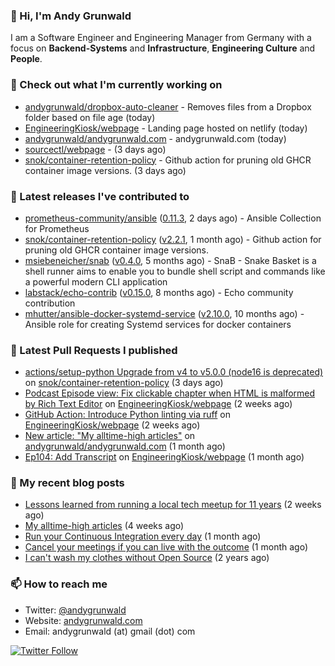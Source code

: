 ### 👋 Hi, I'm Andy Grunwald

I am a Software Engineer and Engineering Manager from Germany with a focus on **Backend-Systems** and **Infrastructure**, **Engineering Culture** and **People**.

### 👷 Check out what I'm currently working on


- [andygrunwald/dropbox-auto-cleaner](https://github.com/andygrunwald/dropbox-auto-cleaner) - Removes files from a Dropbox folder based on file age (today)
- [EngineeringKiosk/webpage](https://github.com/EngineeringKiosk/webpage) - Landing page hosted on netlify (today)
- [andygrunwald/andygrunwald.com](https://github.com/andygrunwald/andygrunwald.com) - andygrunwald.com (today)
- [sourcectl/webpage](https://github.com/sourcectl/webpage) -  (3 days ago)
- [snok/container-retention-policy](https://github.com/snok/container-retention-policy) - Github action for pruning old GHCR container image versions. (3 days ago)

### 🔭 Latest releases I've contributed to


- [prometheus-community/ansible](https://github.com/prometheus-community/ansible) ([0.11.3](https://github.com/prometheus-community/ansible/releases/tag/0.11.3), 2 days ago) - Ansible Collection for Prometheus
- [snok/container-retention-policy](https://github.com/snok/container-retention-policy) ([v2.2.1](https://github.com/snok/container-retention-policy/releases/tag/v2.2.1), 1 month ago) - Github action for pruning old GHCR container image versions.
- [msiebeneicher/snab](https://github.com/msiebeneicher/snab) ([v0.4.0](https://github.com/msiebeneicher/snab/releases/tag/v0.4.0), 5 months ago) - SnaB - Snake Basket is a shell runner aims to enable you to bundle shell script and commands like a powerful modern CLI application
- [labstack/echo-contrib](https://github.com/labstack/echo-contrib) ([v0.15.0](https://github.com/labstack/echo-contrib/releases/tag/v0.15.0), 8 months ago) - Echo community contribution
- [mhutter/ansible-docker-systemd-service](https://github.com/mhutter/ansible-docker-systemd-service) ([v2.10.0](https://github.com/mhutter/ansible-docker-systemd-service/releases/tag/v2.10.0), 10 months ago) - Ansible role for creating Systemd services for docker containers

### 🔨 Latest Pull Requests I published


- [actions/setup-python Upgrade from v4 to v5.0.0 (node16 is deprecated)](https://github.com/snok/container-retention-policy/pull/75) on [snok/container-retention-policy](https://github.com/snok/container-retention-policy) (3 days ago)
- [Podcast Episode view: Fix clickable chapter when HTML is malformed by Rich Text Editor](https://github.com/EngineeringKiosk/webpage/pull/716) on [EngineeringKiosk/webpage](https://github.com/EngineeringKiosk/webpage) (2 weeks ago)
- [GitHub Action: Introduce Python linting via ruff](https://github.com/EngineeringKiosk/webpage/pull/711) on [EngineeringKiosk/webpage](https://github.com/EngineeringKiosk/webpage) (2 weeks ago)
- [New article: &#34;My alltime-high articles&#34;](https://github.com/andygrunwald/andygrunwald.com/pull/217) on [andygrunwald/andygrunwald.com](https://github.com/andygrunwald/andygrunwald.com) (1 month ago)
- [Ep104: Add Transcript](https://github.com/EngineeringKiosk/webpage/pull/701) on [EngineeringKiosk/webpage](https://github.com/EngineeringKiosk/webpage) (1 month ago)

### 📝 My recent blog posts


- [Lessons learned from running a local tech meetup for 11 years](https://andygrunwald.com/blog/lessons-learned-from-running-a-local-tech-meetup-for-11-years/) (2 weeks ago)
- [My alltime-high articles](https://andygrunwald.com/blog/my-all-time-high-articles/) (4 weeks ago)
- [Run your Continuous Integration every day](https://andygrunwald.com/blog/run-your-continuous-integration-every-day/) (1 month ago)
- [Cancel your meetings if you can live with the outcome](https://andygrunwald.com/blog/cancel-your-meetings-if-you-can-live-with-the-outcome/) (1 month ago)
- [I can&#39;t wash my clothes without Open Source](https://andygrunwald.com/blog/i-cant-wash-my-clothes-without-open-source/) (2 years ago)

### 📫 How to reach me

- Twitter: [@andygrunwald](https://twitter.com/andygrunwald)
- Website: [andygrunwald.com](https://andygrunwald.com)
- Email: andygrunwald (at) gmail (dot) com

[![Twitter Follow](https://img.shields.io/twitter/follow/andygrunwald?label=Follow&style=social)](https://twitter.com/andygrunwald)

